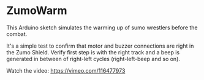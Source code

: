 # ZumoWarm

This Arduino sketch simulates the warming up of sumo wrestlers before the
combat. 

It's a simple test to confirm that motor and buzzer connections are right in 
the Zumo Shield. Verify first step is with the right track and a beep is
generated in between of right-left cycles (right-left-beep and so on).

Watch the video: https://vimeo.com/116477973

